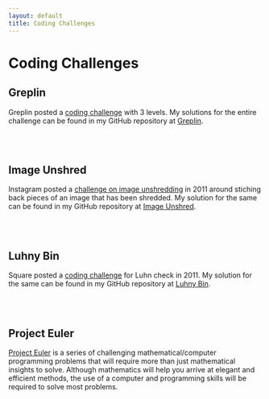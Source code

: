 ```yaml
---
layout: default
title: Coding Challenges
---
```


<div class='smaller-reading-pane'>

<h1>Coding Challenges</h1>

<h2>Greplin</h2>

Greplin posted a <a href="http://challenge.greplin.com/">coding challenge</a> with 3 levels. My solutions for the entire
challenge can be found in my GitHub repository at <a href="https://github.com/sangupta/greplin">Greplin</a>.

<br><br>
<h2>Image Unshred</h2>

Instagram posted a <a href="http://instagram-engineering.tumblr.com/post/12651721845/instagram-engineering-challenge-the-unshredder">challenge
on image unshredding</a> in 2011 around stiching back pieces of an image that has been shredded. My solution for the same can be found in
my GitHub repository at <a href="https://github.com/sangupta/image-unshred">Image Unshred</a>.

<br><br>
<h2>Luhny Bin</h2>

Square posted a <a href="http://corner.squareup.com/2011/11/luhny-bin.html">coding challenge</a> for Luhn check in 2011. 
My solution for the same can be found in my GitHub repository at <a href="https://github.com/sangupta/luhnybin">Luhny Bin</a>.

<br><br>
<h2>Project Euler</h2>

<a href="https://projecteuler.net/">Project Euler</a> is a series of challenging mathematical/computer 
programming problems that will require more than just mathematical insights to solve. Although mathematics 
will help you arrive at elegant and efficient methods, the use of a computer and programming skills 
will be required to solve most problems.

</div>
